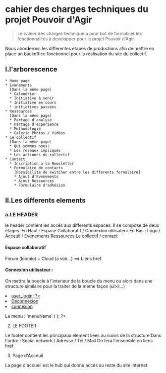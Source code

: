# cahier des charges techniques du projet Pouvoir d'Agir #

> Le cahier des charges technique à pour but de formaliser les fonctionnalités à developper pour le projet Pouvoir d'Agir.

Nous aborderons les differentes etapes de productions afin de mettre en place un backoffice fonctionnel pour la réalisation du site du collectif.

## I.l'arborescence ##

    * Home page
    * Evenements
      [Dans la même page]
      * Calendrier
      * Initiative à venir
      * Initiative en cours
      * initiatives passées
    * Ressources
      [Dans la même page]
      * Partage d'analyse
      * Partage d'ecperience
      * Methodologie
      * Galerie Photos / Vidéos
    * Le collectif
      [Dans la même page]
      * Qui sommes nous?
      * Les reseaux impliqués
      * Les actiones du collectif
    * Contact
      * Inscription a la Newsletter
      * Formulaire de contacts
        [Possibilité de switcher entre les differents formulaire]
        * Ajout d'Evenements
        * Ajout Ressources
        * Formulaire d'adhésion

## II.Les differents elements ##

### a.LE HEADER ###

le header contient les accés aux differents espaces. Il se compose de deux etages.
En Haut : Espace Collaboratif / Connexion utilisateur
En Bas : Logo / Acceuil / Evenements Ressources Le collectif / contact

#### Espace collaboratif ####
Forum (loomio) + Cloud (a voir...) ==> Liens href

#### Connexion utilisateur : ####

On mettra la boucle à l'interieur de la boucle du menu ou alors dans une structure similaire pour la traiter de la meme façon (ul>li...)
    <?php if( is_user_logged_in() ){
       $current_user = wp_get_current_user();?>
       <li id="menu-item-178" class="menu-item menu-item-type-post_type menu-item-object-page menu-item-178"><a href="/wp-admin/profile.php"><?php echo $current_user->user_login; ?></a></li><li id="menu-item-177" class="menu-item menu-item-type-post_type menu-item-object-page menu-item-177"><a href="<?php echo wp_logout_url(); ?>">Déconnexion</a></li><?php
      } else {
         ?><li id="menu-item-178" class="menu-item menu-item-type-post_type menu-item-object-page menu-item-178"><a href="/wp-admin/profile.php"><a href="/wp-login.php">connexion</a></li><?php
      }
    ?>

Le menu :
    <?php wp_nav_menu( array('menu' => 'menuName' ) ); ?>

  2. LE FOOTER

Le footer contient les principaux element liées au suivis de la structure
Dans l'ordre : Social network / Adresse / Tel / Mail
On fera l'ensemble en liens href

  3. Page d'Acceuil

La page d'accueil est le hub qui donne accés au reste du site internet.
